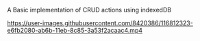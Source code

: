 A Basic implementation of CRUD actions using indexedDB

https://user-images.githubusercontent.com/8420386/116812323-e6fb2080-ab6b-11eb-8c85-3a53f2acaac4.mp4

